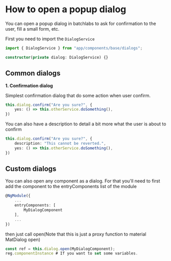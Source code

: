 # How to open a popup dialog

You can open a popup dialog in batchlabs to ask for confirmation to the user, fill a small form, etc.

First you need to import the `DialogService`

```ts
import { DialogService } from "app/components/base/dialogs";

constructor(private dialog: DialogService) {}
```

## Common dialogs

**1. Confirmation dialog**

Simplest confirmation dialog that do some action when user confirm.
```ts
this.dialog.confirm("Are you sure?", {
    yes: () => this.otherService.doSomething(),
})
```

You can also have a description to detail a bit more what the user is about to confirm
```ts
this.dialog.confirm("Are you sure?", {
    description: "This cannot be reverted.",
    yes: () => this.otherService.doSomething(),
})
```


## Custom dialogs

You can also open any component as a dialog. For that you'll need to first add the component to the entryComponents list of the module

```ts
@NgModule({
    ...
    entryComponents: [
        MyDialogComponent
    ],
    ...
})
```

then just call open(Note that this is just a proxy function to material MatDialog open)

```ts
const ref = this.dialog.open(MyDialogComponent);
reg.componentInstance # If you want to set some variables.
```

